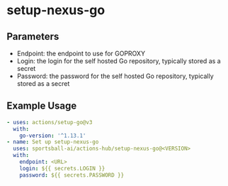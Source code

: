 # setup-nexus-go

## Parameters
- Endpoint: the endpoint to use for GOPROXY
- Login: the login for the self hosted Go repository, typically stored as a secret
- Password: the password for the self hosted Go repository, typically stored as a secret

## Example Usage

```yaml
- uses: actions/setup-go@v3
  with:
    go-version: '^1.13.1'
- name: Set up setup-nexus-go
  uses: sportsball-ai/actions-hub/setup-nexus-go@<VERSION>
  with:
    endpoint: <URL>
    login: ${{ secrets.LOGIN }}
    password: ${{ secrets.PASSWORD }}
```